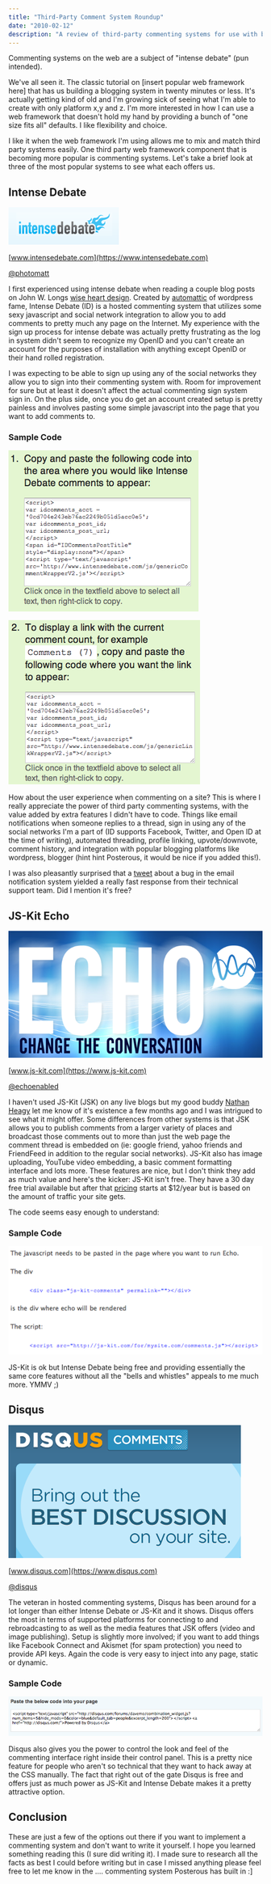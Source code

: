 ```yaml
---
title: "Third-Party Comment System Roundup"
date: "2010-02-12"
description: "A review of third-party commenting systems for use with blogs."
---
```


<aside class="tldr">
Commenting systems on the web are a subject of "intense debate" (pun intended).
</aside>

We've all seen it. The classic tutorial on [insert popular web framework here]
that has us building a blogging system in twenty minutes or less. It's actually
getting kind of old and I'm growing sick of seeing what I'm able to create with
only platform x,y and z. I'm more interested in how I can use a web framework
that doesn't hold my hand by providing a bunch of "one size fits all" defaults.
I like flexibility and choice.

I like it when the web framework I'm using allows
me to mix and match third party systems easily. One third party web framework
component that is becoming more popular is commenting systems. Let's take a
brief look at three of the most popular systems to see what each offers us.

## Intense Debate

![](/img/6538176-media_httpfarm3static_zwrDw.png)

[www.intensedebate.com](https://www.intensedebate.com)

[@photomatt](https://twitter.com/photomatt)

I first experienced using intense debate when reading a couple blog posts on
John W. Longs [wise heart design](https://www.wiseheartdesign.com). Created by
[automattic](https://twitter.com/automattic) of wordpress fame, Intense Debate
(ID) is a hosted commenting system that utilizes some sexy javascript and social
network integration to allow you to add comments to pretty much any page on the
Internet. My experience with the sign up process for intense debate was actually
pretty frustrating as the log in system didn't seem to recognize my OpenID and
you can't create an account for the purposes of installation with anything
except OpenID or their hand rolled registration.

I was expecting to be able to sign up using any of the social networks they
allow you to sign into their commenting system with. Room for improvement for
sure but at least it doesn't affect the actual commenting sign system sign in.
On the plus side, once you do get an account created setup is pretty painless
and involves pasting some simple javascript into the page that you want to add
comments to.

### Sample Code

![](/img/6538431-media_httpfarm5static_keJjk.png)

![](/img/6538432-media_httpfarm3static_EDxfH.png)

How about the user experience when commenting on a site? This is where I really
appreciate the power of third party commenting systems, with the value added by
extra features I didn't have to code. Things like email notifications when
someone replies to a thread, sign in using any of the social networks I'm a part
of (ID supports Facebook, Twitter, and Open ID at the time of writing),
automated threading, profile linking, upvote/downvote, comment history, and
integration with popular blogging platforms like wordpress, blogger (hint hint
Posterous, it would be nice if you added this!).

I was also pleasantly surprised that a
[tweet](https://twitter.com/dmosher/status/8168838760) about a bug in the email
notification system yielded a really fast response from their technical support
team. Did I mention it's free?

## JS-Kit Echo

![](/img/6538178-media_httpfarm3static_rBiqF.png)

[www.js-kit.com](https://www.js-kit.com)

[@echoenabled](https://twitter.com/echoenabled)

I haven't used JS-Kit (JSK) on any live blogs but my good buddy [Nathan
Heagy](https://www.twitter.com/nheagy) let me know of it's existence a few months
ago and I was intrigued to see what it might offer. Some differences from other
systems is that JSK allows you to publish comments from a larger variety of
places and broadcast those comments out to more than just the web page the
comment thread is embedded on (ie: google friend, yahoo friends and FriendFeed
in addition to the regular social networks). JS-Kit also has image uploading,
YouTube video embedding, a basic comment formatting interface and lots more.
These features are nice, but I don't think they add as much value and here's the
kicker: JS-Kit isn't free. They have a 30 day free trial available but after
that [pricing](https://js-kit.com/pricing/) starts at \$12/year but is based on
the amount of traffic your site gets.

The code seems easy enough to understand:

### Sample Code

![](/img/6538433-media_httpfarm5static_huuwm.png)

JS-Kit is ok but Intense Debate being free and providing essentially the same
core features without all the "bells and whistles" appeals to me much more. YMMV
;)

## Disqus

![](/img/6538177-media_httpfarm3static_vHgyp.png)

[www.disqus.com](https://www.disqus.com)

[@disqus](https://twitter.com/disqus)

The veteran in hosted commenting systems, Disqus has been around for a lot
longer than either Intense Debate or JS-Kit and it shows. Disqus offers the most
in terms of supported platforms for connecting to and rebroadcasting to as well
as the media features that JSK offers (video and image publishing). Setup is
slightly more involved; if you want to add things like Facebook Connect and
Akismet (for spam protection) you need to provide API keys. Again the code is
very easy to inject into any page, static or dynamic.

### Sample Code

![](/img/6538434-media_httpfarm5static_jiFnk.png)

Disqus also gives you the power to control the look and feel of the commenting
interface right inside their control panel. This is a pretty nice feature for
people who aren't so technical that they want to hack away at the CSS manually.
The fact that right out of the gate Disqus is free and offers just as much power
as JS-Kit and Intense Debate makes it a pretty attractive option.

## Conclusion

These are just a few of the options out there if you want to implement a
commenting system and don't want to write it yourself. I hope you learned
something reading this (I sure did writing it). I made sure to research all the
facts as best I could before writing but in case I missed anything please feel
free to let me know in the .... commenting system Posterous has built in :]
